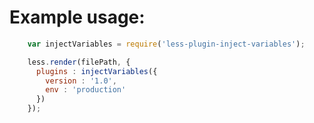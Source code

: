 # Example usage:

```javascript
    var injectVariables = require('less-plugin-inject-variables');

    less.render(filePath, {
      plugins : injectVariables({
        version : '1.0',
        env : 'production'
      })
    });
```
